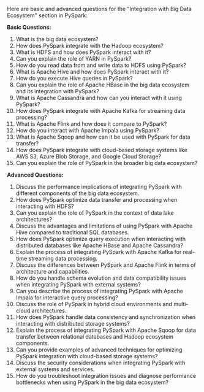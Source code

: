 Here are basic and advanced questions for the "Integration with Big Data Ecosystem" section in PySpark:

**Basic Questions:**

1. What is the big data ecosystem?
2. How does PySpark integrate with the Hadoop ecosystem?
3. What is HDFS and how does PySpark interact with it?
4. Can you explain the role of YARN in PySpark?
5. How do you read data from and write data to HDFS using PySpark?
6. What is Apache Hive and how does PySpark interact with it?
7. How do you execute Hive queries in PySpark?
8. Can you explain the role of Apache HBase in the big data ecosystem and its integration with PySpark?
9. What is Apache Cassandra and how can you interact with it using PySpark?
10. How does PySpark integrate with Apache Kafka for streaming data processing?
11. What is Apache Flink and how does it compare to PySpark?
12. How do you interact with Apache Impala using PySpark?
13. What is Apache Sqoop and how can it be used with PySpark for data transfer?
14. How does PySpark integrate with cloud-based storage systems like AWS S3, Azure Blob Storage, and Google Cloud Storage?
15. Can you explain the role of PySpark in the broader big data ecosystem?

**Advanced Questions:**

1. Discuss the performance implications of integrating PySpark with different components of the big data ecosystem.
2. How does PySpark optimize data transfer and processing when interacting with HDFS?
3. Can you explain the role of PySpark in the context of data lake architectures?
4. Discuss the advantages and limitations of using PySpark with Apache Hive compared to traditional SQL databases.
5. How does PySpark optimize query execution when interacting with distributed databases like Apache HBase and Apache Cassandra?
6. Explain the process of integrating PySpark with Apache Kafka for real-time streaming data processing.
7. Discuss the differences between PySpark and Apache Flink in terms of architecture and capabilities.
8. How do you handle schema evolution and data compatibility issues when integrating PySpark with external systems?
9. Can you describe the process of integrating PySpark with Apache Impala for interactive query processing?
10. Discuss the role of PySpark in hybrid cloud environments and multi-cloud architectures.
11. How does PySpark handle data consistency and synchronization when interacting with distributed storage systems?
12. Explain the process of integrating PySpark with Apache Sqoop for data transfer between relational databases and Hadoop ecosystem components.
13. Can you provide examples of advanced techniques for optimizing PySpark integration with cloud-based storage systems?
14. Discuss the security considerations when integrating PySpark with external systems and services.
15. How do you troubleshoot integration issues and diagnose performance bottlenecks when using PySpark in the big data ecosystem?


